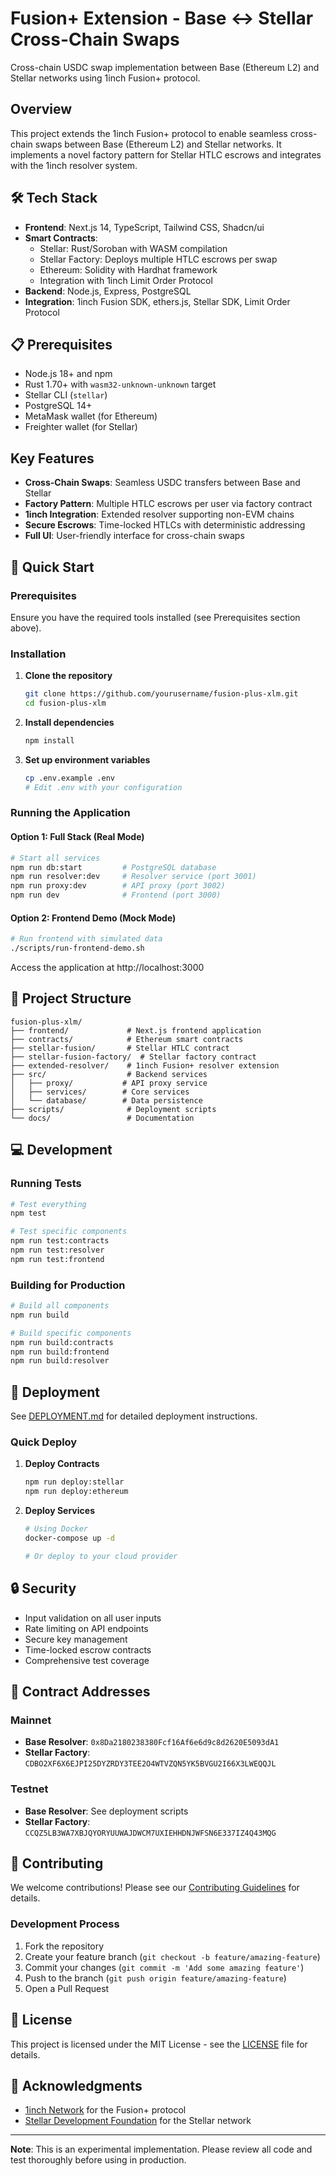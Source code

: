# Fusion+ Extension - Base ↔ Stellar Cross-Chain Swaps

Cross-chain USDC swap implementation between Base (Ethereum L2) and Stellar networks using 1inch Fusion+ protocol.

## Overview

This project extends the 1inch Fusion+ protocol to enable seamless cross-chain swaps between Base (Ethereum L2) and Stellar networks. It implements a novel factory pattern for Stellar HTLC escrows and integrates with the 1inch resolver system.

## 🛠️ Tech Stack

- **Frontend**: Next.js 14, TypeScript, Tailwind CSS, Shadcn/ui
- **Smart Contracts**: 
  - Stellar: Rust/Soroban with WASM compilation
  - Stellar Factory: Deploys multiple HTLC escrows per swap
  - Ethereum: Solidity with Hardhat framework
  - Integration with 1inch Limit Order Protocol
- **Backend**: Node.js, Express, PostgreSQL
- **Integration**: 1inch Fusion SDK, ethers.js, Stellar SDK, Limit Order Protocol

## 📋 Prerequisites

- Node.js 18+ and npm
- Rust 1.70+ with `wasm32-unknown-unknown` target
- Stellar CLI (`stellar`)
- PostgreSQL 14+
- MetaMask wallet (for Ethereum)
- Freighter wallet (for Stellar)

## Key Features

- **Cross-Chain Swaps**: Seamless USDC transfers between Base and Stellar
- **Factory Pattern**: Multiple HTLC escrows per user via factory contract
- **1inch Integration**: Extended resolver supporting non-EVM chains
- **Secure Escrows**: Time-locked HTLCs with deterministic addressing
- **Full UI**: User-friendly interface for cross-chain swaps

## 🏃 Quick Start

### Prerequisites
Ensure you have the required tools installed (see Prerequisites section above).

### Installation

1. **Clone the repository**
   ```bash
   git clone https://github.com/yourusername/fusion-plus-xlm.git
   cd fusion-plus-xlm
   ```

2. **Install dependencies**
   ```bash
   npm install
   ```

3. **Set up environment variables**
   ```bash
   cp .env.example .env
   # Edit .env with your configuration
   ```

### Running the Application

#### Option 1: Full Stack (Real Mode)
```bash
# Start all services
npm run db:start         # PostgreSQL database
npm run resolver:dev     # Resolver service (port 3001)
npm run proxy:dev        # API proxy (port 3002)
npm run dev              # Frontend (port 3000)
```

#### Option 2: Frontend Demo (Mock Mode)
```bash
# Run frontend with simulated data
./scripts/run-frontend-demo.sh
```

Access the application at http://localhost:3000

## 📁 Project Structure

```
fusion-plus-xlm/
├── frontend/             # Next.js frontend application
├── contracts/            # Ethereum smart contracts
├── stellar-fusion/       # Stellar HTLC contract
├── stellar-fusion-factory/  # Stellar factory contract
├── extended-resolver/    # 1inch Fusion+ resolver extension
├── src/                  # Backend services
│   ├── proxy/           # API proxy service
│   ├── services/        # Core services
│   └── database/        # Data persistence
├── scripts/              # Deployment scripts
└── docs/                 # Documentation
```


## 💻 Development

### Running Tests

```bash
# Test everything
npm test

# Test specific components
npm run test:contracts
npm run test:resolver
npm run test:frontend
```

### Building for Production

```bash
# Build all components
npm run build

# Build specific components
npm run build:contracts
npm run build:frontend
npm run build:resolver
```

## 🚢 Deployment

See [DEPLOYMENT.md](docs/DEPLOYMENT.md) for detailed deployment instructions.

### Quick Deploy

1. **Deploy Contracts**
   ```bash
   npm run deploy:stellar
   npm run deploy:ethereum
   ```

2. **Deploy Services**
   ```bash
   # Using Docker
   docker-compose up -d

   # Or deploy to your cloud provider
   ```

## 🔒 Security

- Input validation on all user inputs
- Rate limiting on API endpoints
- Secure key management
- Time-locked escrow contracts
- Comprehensive test coverage

## 🔗 Contract Addresses

### Mainnet
- **Base Resolver**: `0x8Da2180238380Fcf16Af6e6d9c8d2620E5093dA1`
- **Stellar Factory**: `CDBO2XF6X6EJPI25DYZRDY3TEE2O4WTVZQN5YK5BVGU2I66X3LWEQQJL`

### Testnet
- **Base Resolver**: See deployment scripts
- **Stellar Factory**: `CCQZ5LB3WA7XBJQYORYUUWAJDWCM7UXIEHHDNJWFSN6E337IZ4Q43MQG`

## 🤝 Contributing

We welcome contributions! Please see our [Contributing Guidelines](CONTRIBUTING.md) for details.

### Development Process
1. Fork the repository
2. Create your feature branch (`git checkout -b feature/amazing-feature`)
3. Commit your changes (`git commit -m 'Add some amazing feature'`)
4. Push to the branch (`git push origin feature/amazing-feature`)
5. Open a Pull Request

## 📄 License

This project is licensed under the MIT License - see the [LICENSE](LICENSE) file for details.

## 🙏 Acknowledgments

- [1inch Network](https://1inch.io/) for the Fusion+ protocol
- [Stellar Development Foundation](https://stellar.org/) for the Stellar network


---

**Note**: This is an experimental implementation. Please review all code and test thoroughly before using in production.